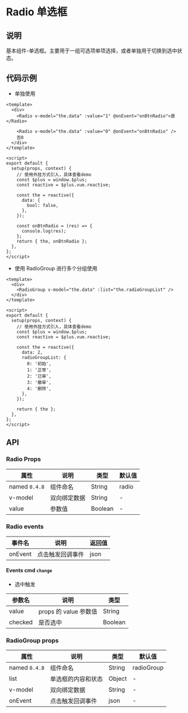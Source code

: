 # Radio 单选框

## 说明

基本组件-单选框。主要用于一组可选项单项选择，或者单独用于切换到选中状态。

## 代码示例

- 单独使用

<CodeRun auto editable>

```vue
<template>
  <div>
    <Radio v-model="the.data" :value="1" @onEvent="onBtnRadio">是</Radio>

    <Radio v-model="the.data" :value="0" @onEvent="onBtnRadio" />
    否0
  </div>
</template>

<script>
export default {
  setup(props, context) {
    // 使用外挂方式引入，具体查看demo
    const $plus = window.$plus;
    const reactive = $plus.vue.reactive;

    const the = reactive({
      data: {
        bool: false,
      },
    });

    const onBtnRadio = (res) => {
      console.log(res);
    };
    return { the, onBtnRadio };
  },
};
</script>
```

</CodeRun>

- 使用 RadioGroup 进行多个分组使用

<CodeRun auto editable>

```vue
<template>
  <div>
    <RadioGroup v-model="the.data" :list="the.radioGroupList" />
  </div>
</template>

<script>
export default {
  setup(props, context) {
    // 使用外挂方式引入，具体查看demo
    const $plus = window.$plus;
    const reactive = $plus.vue.reactive;

    const the = reactive({
      data: 2,
      radioGroupList: {
        0: '初始',
        1: '正常',
        2: '已审',
        3: '撤审',
        4: '删除',
      },
    });

    return { the };
  },
};
</script>
```

</CodeRun>

## API

### Radio Props

| 属性          | 说明         | 类型    | 默认值 |
| ------------- | ------------ | ------- | ------ |
| named `0.4.8` | 组件命名     | String  | radio  |
| v-model       | 双向绑定数据 | String  | -      |
| value         | 参数值       | Boolean | -      |

### Radio events

| 事件名  | 说明             | 返回值 |
| ------- | ---------------- | ------ |
| onEvent | 点击触发回调事件 | json   |

#### Events cmd `change`

- 选中触发

| 参数名  | 说明                  | 类型    |
| ------- | --------------------- | ------- |
| value   | props 的 value 参数值 | String  |
| checked | 是否选中              | Boolean |

### RadioGroup props

| 属性          | 说明               | 类型   | 默认值     |
| ------------- | ------------------ | ------ | ---------- |
| named `0.4.8` | 组件命名           | String | radioGroup |
| list          | 单选框的内容和状态 | Object | -          |
| v-model       | 双向绑定数据       | String | -          |
| onEvent       | 点击触发回调事件   | json   | -          |
